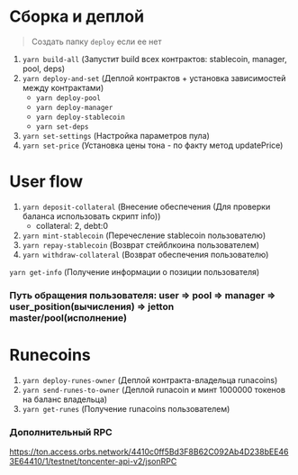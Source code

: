 # Сборка и деплой

> Создать папку `deploy` если ее нет

1. `yarn build-all` (Запустит build всех контрактов: stablecoin, manager, pool, deps)
2. `yarn deploy-and-set` (Деплой контрактов + установка зависимостей между контрактами)
    - `yarn deploy-pool`
    - `yarn deploy-manager`
    - `yarn deploy-stablecoin`
    - `yarn set-deps`
3. `yarn set-settings` (Настройка параметров пула)
4. `yarn set-price` (Установка цены тона - по факту метод updatePrice)

# User flow

1. `yarn deposit-collateral` (Внесение обеспечения (Для проверки баланса использовать скрипт info))
    - collateral: 2, debt:0
2. `yarn mint-stablecoin` (Перечесление stablecoin пользователю)
3. `yarn repay-stablecoin` (Возврат стейблкоина пользователем)
4. `yarn withdraw-collateral` (Возврат обеспечения пользователю)

`yarn get-info` (Получение информации о позиции пользователя)

### Путь обращения пользователя: **user => pool => manager => user_position(вычисления) => jetton master/pool(исполнение)**

# Runecoins

1. `yarn deploy-runes-owner` (Деплой контракта-владельца runacoins)
2. `yarn send-runes-to-owner` (Деплой runacoin и минт 1000000 токенов на баланс владельца)
3. `yarn get-runes` (Получение runacoins пользователем)

### Дополнительный RPC

https://ton.access.orbs.network/4410c0ff5Bd3F8B62C092Ab4D238bEE463E64410/1/testnet/toncenter-api-v2/jsonRPC
